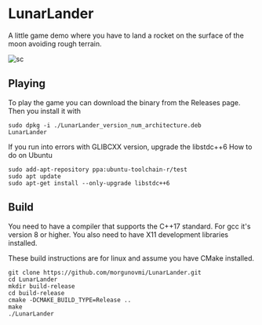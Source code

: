 # LunarLander
A little game demo where you have to land a rocket on the surface of the moon avoiding rough terrain.

![sc](https://user-images.githubusercontent.com/48750724/170862969-42539b7a-0ef7-499a-b604-8e66bad546e7.png)

## Playing

To play the game you can download the binary from the Releases page.
Then you install it with
```
sudo dpkg -i ./LunarLander_version_num_architecture.deb
LunarLander
```
If you run into errors with GLIBCXX version, upgrade the libstdc++6
How to do on Ubuntu
```
sudo add-apt-repository ppa:ubuntu-toolchain-r/test
sudo apt update
sudo apt-get install --only-upgrade libstdc++6
```

## Build
You need to have a compiler that supports the C++17 standard. For gcc it's version 8 or higher.
You also need to have X11 development libraries installed.

These build instructions are for linux and assume you have CMake installed.

```
git clone https://github.com/morgunovmi/LunarLander.git
cd LunarLander
mkdir build-release
cd build-release
cmake -DCMAKE_BUILD_TYPE=Release ..
make
./LunarLander
```
